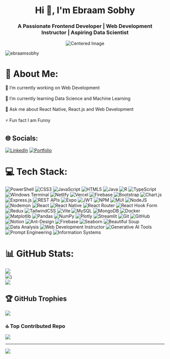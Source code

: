 <h1 align="center">Hi 👋, I'm Ebraam Sobhy</h1>
<h3 align="center">A Passionate Frontend Developer | Web Development Instructor | Aspiring Data Scientist</h3>
<p align="center">
  <img src="https://i.pinimg.com/originals/81/17/8b/81178b47a8598f0c81c4799f2cdd4057.gif" alt="Centered Image">
</p>

<p align="left"> <img src="https://komarev.com/ghpvc/?username=ebraamsobhy&label=Profile%20views&color=0e75b6&style=flat" alt="ebraamsobhy" /> </p>

# 💫 About Me:
🔭 I’m currently working on Web Development<br><br>🌱 I’m currently learning Data Science and Machine Learning<br><br>💬 Ask me about React Native, React.js and Web Development<br><br>⚡ Fun fact I am Funny


## 🌐 Socials:
[![LinkedIn](https://img.shields.io/badge/LinkedIn-%230077B5.svg?logo=linkedin&logoColor=white)](https://www.linkedin.com/in/ebraam-sobhy-255444274/)
[![Portfolio](https://img.shields.io/badge/-Portfolio-white?logo=vercel&logoColor=black&color=white)](https://portfolio-three-js-ruddy.vercel.app/)


# 💻 Tech Stack:
![PowerShell](https://img.shields.io/badge/PowerShell-%235391FE.svg?style=for-the-badge&logo=windows-terminal&logoColor=white)
![CSS3](https://img.shields.io/badge/css3-%231572B6.svg?style=for-the-badge&logo=css3&logoColor=white)
![JavaScript](https://img.shields.io/badge/javascript-%23323330.svg?style=for-the-badge&logo=javascript&logoColor=%23F7DF1E) 
![HTML5](https://img.shields.io/badge/html5-%23E34F26.svg?style=for-the-badge&logo=html5&logoColor=white) 
![Java](https://img.shields.io/badge/java-%23ED8B00.svg?style=for-the-badge&logo=openjdk&logoColor=white)
![R](https://img.shields.io/badge/r-%23276DC3.svg?style=for-the-badge&logo=r&logoColor=white) 
![TypeScript](https://img.shields.io/badge/typescript-%23007ACC.svg?style=for-the-badge&logo=typescript&logoColor=white)
![Windows Terminal](https://img.shields.io/badge/Windows%20Terminal-%234D4D4D.svg?style=for-the-badge&logo=windows-terminal&logoColor=white) 
![Netlify](https://img.shields.io/badge/netlify-%23000000.svg?style=for-the-badge&logo=netlify&logoColor=#00C7B7) ![Vercel](https://img.shields.io/badge/vercel-%23000000.svg?style=for-the-badge&logo=vercel&logoColor=white) ![Firebase](https://img.shields.io/badge/firebase-%23039BE5.svg?style=for-the-badge&logo=firebase) ![Bootstrap](https://img.shields.io/badge/bootstrap-%238511FA.svg?style=for-the-badge&logo=bootstrap&logoColor=white) ![Chart.js](https://img.shields.io/badge/chart.js-F5788D.svg?style=for-the-badge&logo=chart.js&logoColor=white) ![Express.js](https://img.shields.io/badge/express.js-%23404d59.svg?style=for-the-badge&logo=express&logoColor=%2361DAFB) ![REST APIs](https://img.shields.io/badge/REST%20APIs-%2300A859.svg?style=for-the-badge&logo=postman&logoColor=white)
 ![Expo](https://img.shields.io/badge/expo-1C1E24?style=for-the-badge&logo=expo&logoColor=#D04A37) ![JWT](https://img.shields.io/badge/JWT-black?style=for-the-badge&logo=JSON%20web%20tokens) ![NPM](https://img.shields.io/badge/NPM-%23CB3837.svg?style=for-the-badge&logo=npm&logoColor=white) ![MUI](https://img.shields.io/badge/MUI-%230081CB.svg?style=for-the-badge&logo=mui&logoColor=white) ![NodeJS](https://img.shields.io/badge/node.js-6DA55F?style=for-the-badge&logo=node.js&logoColor=white) ![Nodemon](https://img.shields.io/badge/NODEMON-%23323330.svg?style=for-the-badge&logo=nodemon&logoColor=%BBDEAD) ![React](https://img.shields.io/badge/react-%2320232a.svg?style=for-the-badge&logo=react&logoColor=%2361DAFB) ![React Native](https://img.shields.io/badge/react_native-%2320232a.svg?style=for-the-badge&logo=react&logoColor=%2361DAFB) ![React Router](https://img.shields.io/badge/React_Router-CA4245?style=for-the-badge&logo=react-router&logoColor=white) ![React Hook Form](https://img.shields.io/badge/React%20Hook%20Form-%23EC5990.svg?style=for-the-badge&logo=reacthookform&logoColor=white) ![Redux](https://img.shields.io/badge/redux-%23593d88.svg?style=for-the-badge&logo=redux&logoColor=white) ![TailwindCSS](https://img.shields.io/badge/tailwindcss-%2338B2AC.svg?style=for-the-badge&logo=tailwind-css&logoColor=white) ![Vite](https://img.shields.io/badge/vite-%23646CFF.svg?style=for-the-badge&logo=vite&logoColor=white) ![MySQL](https://img.shields.io/badge/mysql-4479A1.svg?style=for-the-badge&logo=mysql&logoColor=white) ![MongoDB](https://img.shields.io/badge/MongoDB-%234ea94b.svg?style=for-the-badge&logo=mongodb&logoColor=white) ![Docker](https://img.shields.io/badge/docker-%230db7ed.svg?style=for-the-badge&logo=docker&logoColor=white) ![Matplotlib](https://img.shields.io/badge/Matplotlib-%23ffffff.svg?style=for-the-badge&logo=Matplotlib&logoColor=black) ![Pandas](https://img.shields.io/badge/pandas-%23150458.svg?style=for-the-badge&logo=pandas&logoColor=white) ![NumPy](https://img.shields.io/badge/numpy-%23013243.svg?style=for-the-badge&logo=numpy&logoColor=white) ![Plotly](https://img.shields.io/badge/Plotly-%233F4F75.svg?style=for-the-badge&logo=plotly&logoColor=white) ![Streamlit](https://img.shields.io/badge/Streamlit-%23FF0000.svg?style=for-the-badge&logo=streamlit&logoColor=white)
 ![Git](https://img.shields.io/badge/git-%23F05033.svg?style=for-the-badge&logo=git&logoColor=white) ![GitHub](https://img.shields.io/badge/github-%23121011.svg?style=for-the-badge&logo=github&logoColor=white) ![Notion](https://img.shields.io/badge/Notion-%23000000.svg?style=for-the-badge&logo=notion&logoColor=white) ![Ant-Design](https://img.shields.io/badge/-AntDesign-%230170FE?style=for-the-badge&logo=ant-design&logoColor=white) ![Firebase](https://img.shields.io/badge/firebase-a08021?style=for-the-badge&logo=firebase&logoColor=ffcd34) ![Seaborn](https://img.shields.io/badge/Seaborn-%230071A8.svg?style=for-the-badge&logo=matplotlib&logoColor=white) ![Beautiful Soup](https://img.shields.io/badge/Beautiful%20Soup-%233B7A57.svg?style=for-the-badge&logo=python&logoColor=white) 
![Data Analysis](https://img.shields.io/badge/Data%20Analysis-%234285F4.svg?style=for-the-badge&logo=google-analytics&logoColor=white) ![Web Development Instructor](https://img.shields.io/badge/Web%20Development%20Instructor-%23007ACC.svg?style=for-the-badge&logo=googleclassroom&logoColor=white) ![Generative AI Tools](https://img.shields.io/badge/Generative%20AI%20Tools-%23FFFFFF.svg?style=for-the-badge&logo=openai&logoColor=black) ![Prompt Engineering](https://img.shields.io/badge/Prompt%20Engineering-%23777777.svg?style=for-the-badge&logo=chatbot&logoColor=white) ![Information Systems](https://img.shields.io/badge/Information%20Systems-%23007ACC.svg?style=for-the-badge&logo=databricks&logoColor=white)

# 📊 GitHub Stats:
![](https://github-readme-stats.vercel.app/api?username=EbraamSobhy&theme=dark&hide_border=false&include_all_commits=true&count_private=false)<br/>
![](https://nirzak-streak-stats.vercel.app/?user=EbraamSobhy&theme=dark&hide_border=false))<br/>
![](https://github-readme-stats.vercel.app/api/top-langs/?username=EbraamSobhy&theme=dark&hide_border=false&include_all_commits=false&count_private=false&layout=compact)

## 🏆 GitHub Trophies
![](https://github-profile-trophy.vercel.app/?username=EbraamSobhy&theme=tokyonight&no-frame=false&no-bg=false&margin-w=4)

### 🔝 Top Contributed Repo
![](https://github-contributor-stats.vercel.app/api?username=EbraamSobhy&limit=5&theme=tokyonight&combine_all_yearly_contributions=true)

---
[![](https://visitcount.itsvg.in/api?id=EbraamSobhy&icon=2&color=3)](https://visitcount.itsvg.in)
